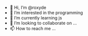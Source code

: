 - 👋 Hi, I’m @roxyde
- 👀 I’m interested in the programming
- 🌱 I’m currently learning js
- 💞️ I’m looking to collaborate on ...
- 📫 How to reach me ...

<!---
roxyde/roxyde is a ✨ special ✨ repository because its `README.md` (this file) appears on your GitHub profile.
You can click the Preview link to take a look at your changes.
--->
